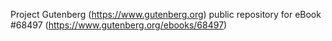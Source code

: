 Project Gutenberg (https://www.gutenberg.org) public repository for eBook #68497 (https://www.gutenberg.org/ebooks/68497)
